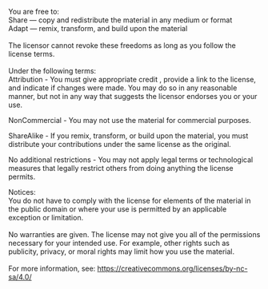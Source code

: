 You are free to:  \
Share — copy and redistribute the material in any medium or format  \
Adapt — remix, transform, and build upon the material  \
  \
The licensor cannot revoke these freedoms as long as you follow the license terms.  \
  \
Under the following terms:  \
Attribution - You must give appropriate credit , provide a link to the license, and indicate if changes were made. 
You may do so in any reasonable manner, but not in any way that suggests the licensor endorses you or your use.  

NonCommercial - You may not use the material for commercial purposes.  

ShareAlike - If you remix, transform, or build upon the material, you must distribute your contributions under the same license as the original.  

No additional restrictions - You may not apply legal terms or technological measures that legally restrict others from doing anything the license permits.  
  
Notices:  \
You do not have to comply with the license for elements of the material in the public domain or where your use is permitted by an applicable exception or limitation.  \
  \
No warranties are given. The license may not give you all of the permissions necessary for your intended use. For example, other rights such as publicity, privacy, or moral rights may limit how you use the material.  \
  \
For more information, see: https://creativecommons.org/licenses/by-nc-sa/4.0/  
